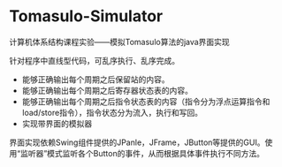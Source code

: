 # Tomasulo-Simulator
计算机体系结构课程实验——模拟Tomasulo算法的java界面实现

针对程序中直线型代码，可乱序执行、乱序完成。
+ 能够正确输出每个周期之后保留站的内容。
+ 能够正确输出每个周期之后寄存器状态表的内容。
+ 能够正确输出每个周期之后指令状态表的内容（指令分为浮点运算指令和load/store指令），指令状态分为流入，执行和写回。
+ 实现带界面的模拟器

界面实现依赖Swing组件提供的JPanle，JFrame，JButton等提供的GUI。使用“监听器”模式监听各个Button的事件，从而根据具体事件执行不同方法。
